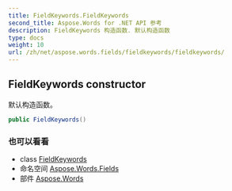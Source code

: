 ```yaml
---
title: FieldKeywords.FieldKeywords
second_title: Aspose.Words for .NET API 参考
description: FieldKeywords 构造函数. 默认构造函数
type: docs
weight: 10
url: /zh/net/aspose.words.fields/fieldkeywords/fieldkeywords/
---
```

## FieldKeywords constructor

默认构造函数。

```csharp
public FieldKeywords()
```

### 也可以看看

* class [FieldKeywords](../)
* 命名空间 [Aspose.Words.Fields](../../fieldkeywords/)
* 部件 [Aspose.Words](../../../)


